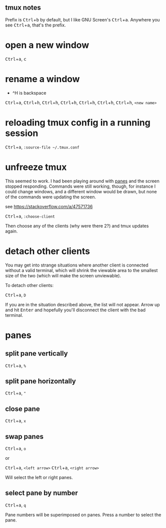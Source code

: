## tmux notes

Prefix is <kbd>Ctrl</kbd>+<kbd>b</kbd> by default, but I like GNU Screen's
<kbd>Ctrl</kbd>+<kbd>a</kbd>. Anywhere you see <kbd>Ctrl</kbd>+<kbd>a</kbd>,
that's the prefix.

# open a new window

<kbd>Ctrl</kbd>+<kbd>a</kbd>, <kbd>c</kbd>

# rename a window

* ^H is backspace

<kbd>Ctrl</kbd>+<kbd>a</kbd>, <kbd>Ctrl</kbd>+<kbd>h</kbd>,
<kbd>Ctrl</kbd>+<kbd>h</kbd>, <kbd>Ctrl</kbd>+<kbd>h</kbd>,
<kbd>Ctrl</kbd>+<kbd>h</kbd>, <kbd>Ctrl</kbd>+<kbd>h</kbd>,
<kbd>Ctrl</kbd>+<kbd>h</kbd>, `<new name>`

# reloading tmux config in a running session

<kbd>Ctrl</kbd>+<kbd>a</kbd>, `:source-file ~/.tmux.conf`

# unfreeze tmux

This seemed to work. I had been playing around with [panes](#panes) and the
screen stopped responding. Commands were still working, though, for instance
I could change windows, and a different window would be drawn, but none of
the commands were updating the screen.

see https://stackoverflow.com/a/47571736

<kbd>Ctrl</kbd>+<kbd>a</kbd>, `:choose-client`

Then choose any of the clients (why were there 2?) and tmux updates again.

# detach other clients

You may get into strange situations where another client is connected without
a valid terminal, which will shrink the viewable area to the smallest size of
the two (which will make the screen unviewable).

To detach other clients:

<kbd>Ctrl</kbd>+<kbd>a</kbd>, `D`

If you are in the situation described above, the list will not appear. Arrow up
and hit <kbd>Enter</kbd> and hopefully you'll disconnect the client with the
bad terminal.

# panes

## split pane vertically

<kbd>Ctrl</kbd>+<kbd>a</kbd>, `%`

## split pane horizontally

<kbd>Ctrl</kbd>+<kbd>a</kbd>, `"`

## close pane

<kbd>Ctrl</kbd>+<kbd>a</kbd>, `x`

## swap panes

<kbd>Ctrl</kbd>+<kbd>a</kbd>, `o`

or

<kbd>Ctrl</kbd>+<kbd>a</kbd>, `<left arrow>`
<kbd>Ctrl</kbd>+<kbd>a</kbd>, `<right arrow>`

Will select the left or right panes.

## select pane by number

<kbd>Ctrl</kbd>+<kbd>a</kbd>, `q`

Pane numbers will be superimposed on panes. Press a number to select the pane.

